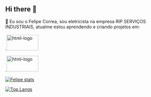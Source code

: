 ## Hi there 👋

🚀 Eu sou o Felipe Correa, sou eletricista na empresa RIP SERVIÇOS INDUSTRIAIS, atualme estou aprendendo e criando projetos em:
<br/>
<br/>
.<img aling="left" width="100px" height="50px" src="https://img.shields.io/badge/HTML5-E34F26?style=for-the-badge&logo=html5&logoColor=white" alt="html-logo"/>



.<img aling="left" width="100px" height="50px" src="https://img.shields.io/badge/CSS3-1572B6?style=for-the-badge&logo=css3&logoColor=white" alt="html-logo"/>

[![Felipe stats](https://github-readme-stats.vercel.app/api?username=felipecorrea028)](https://github.com/anuragharza/github-readme-stats)

[![Top Langs](https://github-readme-stats.vercel.app/api/top-langs/?username=felipecorrea028)](https://github.com/anuraghazra/github-readme-stats)


